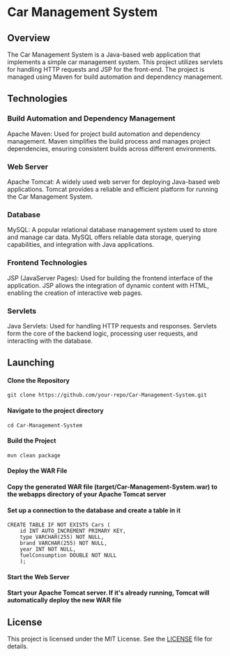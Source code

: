 # Car Management System

## Overview

The Car Management System is a Java-based web application that implements a simple car management system. This project utilizes servlets for handling HTTP requests and JSP for the front-end. The project is managed using Maven for build automation and dependency management.

## Technologies

### Build Automation and Dependency Management


Apache Maven: Used for project build automation and dependency management. Maven simplifies the build process and manages project dependencies, ensuring consistent builds across different environments.
### Web Server
Apache Tomcat: A widely used web server for deploying Java-based web applications. Tomcat provides a reliable and efficient platform for running the Car Management System.
### Database
MySQL: A popular relational database management system used to store and manage car data. MySQL offers reliable data storage, querying capabilities, and integration with Java applications.
### Frontend Technologies
JSP (JavaServer Pages): Used for building the frontend interface of the application. JSP allows the integration of dynamic content with HTML, enabling the creation of interactive web pages.
### Servlets
Java Servlets: Used for handling HTTP requests and responses. Servlets form the core of the backend logic, processing user requests, and interacting with the database.

## Launching 

#### Clone the Repository
```
git clone https://github.com/your-repo/Car-Management-System.git
```

#### Navigate to the project directory
```
cd Car-Management-System
```

#### Build the Project
```
mvn clean package
```
#### Deploy the WAR File

#### Copy the generated WAR file (target/Car-Management-System.war) to the webapps directory of your Apache Tomcat server

#### Set up a connection to the database and create a table in it

```
CREATE TABLE IF NOT EXISTS Cars (
    id INT AUTO_INCREMENT PRIMARY KEY,
    type VARCHAR(255) NOT NULL,
    brand VARCHAR(255) NOT NULL,
    year INT NOT NULL,
    fuelConsumption DOUBLE NOT NULL
    );
```

#### Start the Web Server

#### Start your Apache Tomcat server. If it's already running, Tomcat will automatically deploy the new WAR file

## License

This project is licensed under the MIT License. See the [LICENSE](LICENSE.txt) file for details.

